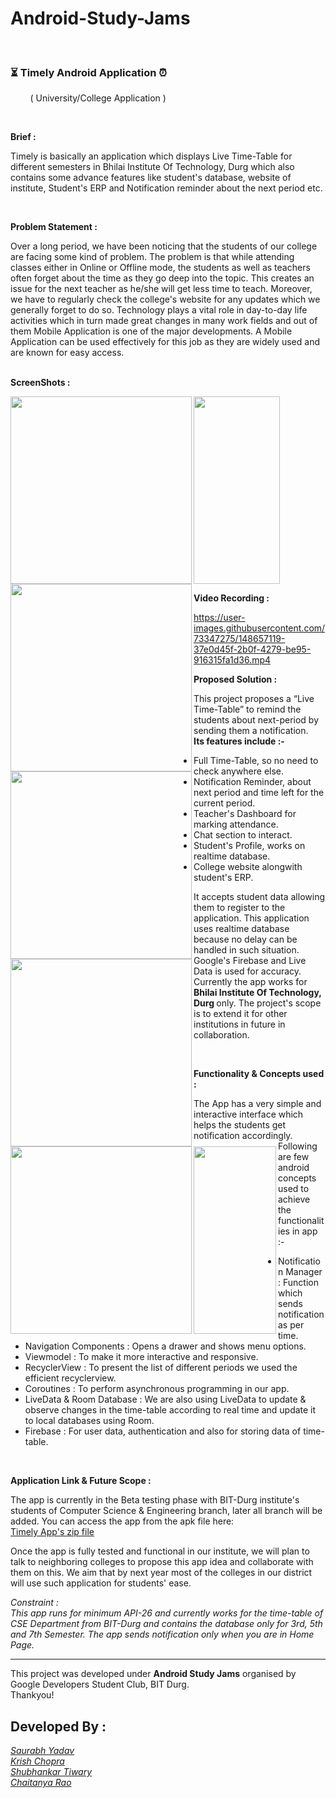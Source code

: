 # Android-Study-Jams
<br/>

### ⏳ Timely Android Application ⏰
&nbsp; &nbsp; &nbsp; &nbsp;&nbsp;( University/College Application )

<br/>

<b> Brief : </b>

Timely is basically an application which displays Live Time-Table for different semesters in Bhilai Institute Of Technology, Durg which also contains some advance features like student's database, website of institute, Student's ERP and Notification reminder about the next period etc.

<br/>

<b> Problem Statement : </b>

Over a long period, we have been noticing that the students of our college are facing some kind of problem. The problem is that while attending classes either in Online or Offline mode, the students as well as teachers often forget about the time as they go deep into the topic. This creates an issue for the next teacher as he/she will get less time to teach. Moreover, we have to regularly check the college's website for any updates which we generally forget to do so.
Technology plays a vital role in day-to-day life activities which in turn made great changes in many work fields and out of them Mobile Application is one of the major developments. A Mobile Application can be used effectively for this job as they are widely used and are known for easy access.

<br/>
<b> ScreenShots : </b>
<p align="left"></p>
<img src="https://user-images.githubusercontent.com/77012237/178143730-7cbee7d5-abb6-4660-87ba-6a13c7b084c8.png" height="300px" width="290px" align="left">
<img src="https://user-images.githubusercontent.com/77012237/178143851-bc395f96-c153-4c1f-ad34-a59f0a944622.png" height="300px" width="290px" align="left">
<img src="https://user-images.githubusercontent.com/77012237/178143994-71500642-4c54-4ed8-99e6-b400abe296da.png" height="300px" width="290px" align="left">
<img src="https://user-images.githubusercontent.com/77012237/178144145-2c365a41-fd75-41d3-a4f6-a0b985409ea4.png" height="300px" width="290px" align="left">
<img src="https://user-images.githubusercontent.com/77012237/178144232-6a4ab3c5-4aa9-4a31-b477-a891d504c6b4.png" height="300px" width="290px" align="left">
<img src="https://user-images.githubusercontent.com/77012237/178144407-bc1a1d37-1b9a-4bb7-b222-657e228451e2.png" height="300px" width="132px" align="left">
<img src="https://user-images.githubusercontent.com/73347275/148654165-cb57522d-c32b-452a-bc09-fdc57d9732fe.jpg" height="300px" width="138px">
<br/>

<b>Video Recording : </b><br/>


https://user-images.githubusercontent.com/73347275/148657119-37e0d45f-2b0f-4279-be95-916315fa1d36.mp4


<b> Proposed Solution : </b>

This project proposes a “Live Time-Table” to remind the students about next-period by sending them a notification. <br/>
<b> Its features include :- </b> 
- Full Time-Table, so no need to check anywhere else.
- Notification Reminder, about next period and time left for the current period.
- Teacher's Dashboard for marking attendance.
- Chat section to interact.
- Student's Profile, works on realtime database.
- College website alongwith student's ERP.

It accepts student data allowing them to register to the application. This application uses realtime database because no delay can be handled in such situation. Google's Firebase and Live Data is used for accuracy. Currently the app works for <b> Bhilai Institute Of Technology, Durg </b> only. The project's scope is to extend it for other institutions in future in collaboration.

<br/>


<b> Functionality & Concepts used : </b>

The App has a very simple and interactive interface which helps the students get notification accordingly. Following are few android concepts used to achieve the functionalities in app :- 

- Notification Manager : Function which sends notification as per time.
- Navigation Components : Opens a drawer and shows menu options.
- Viewmodel : To make it more interactive and responsive.
- RecyclerView : To present the list of different periods we used the efficient recyclerview.
- Coroutines : To perform asynchronous programming in our app.
- LiveData & Room Database : We are also using LiveData to update & observe changes in the time-table according to real time and update it to local databases using Room. 
- Firebase : For user data, authentication and also for storing data of time-table.

<br/>

<b> Application Link & Future Scope : </b>

The app is currently in the Beta testing phase with BIT-Durg institute's students of Computer Science & Engineering branch, later all branch will be added. You can access the app from the apk file here: <br/>
[Timely App's zip file](https://github.com/KrishChopra22/Android-Study-Jams_repo/files/7834433/Timely.zip)

Once the app is fully tested and functional in our institute, we will plan to talk to neighboring colleges to propose this app idea and collaborate with them on this. We aim that by next year most of the colleges in our district will use such application for students' ease. <br/>

<i> Constraint :  <br/>
This app runs for minimum API-26 and currently works for the time-table of CSE Department from BIT-Durg and contains the database only for 3rd, 5th and 7th Semester. 
The app sends notification only when you are in Home Page.</i>

<hr>

This project was developed under <b>Android Study Jams</b> organised by Google Developers Student Club, BIT Durg. <br>
Thankyou!

## Developed By : <br> <i>
[Saurabh Yadav](https://www.linkedin.com/in/saurabh-yadav-73616b137/) <br>
[Krish Chopra](https://www.linkedin.com/in/krishchopra22) <br>
[Shubhankar Tiwary](https://www.linkedin.com/in/shubhankar10) <br>
[Chaitanya Rao](https://www.linkedin.com/in/chaitanya-rao-375b30207) <br>
</i>
